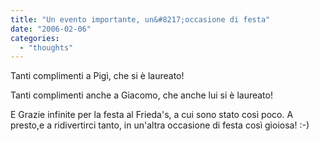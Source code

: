 ```yaml
---
title: "Un evento importante, un&#8217;occasione di festa"
date: "2006-02-06"
categories: 
  - "thoughts"
---
```


Tanti complimenti a Pigì, che si è laureato!

Tanti complimenti anche a Giacomo, che anche lui si è laureato!

E Grazie infinite per la festa al Frieda's, a cui sono stato così poco. A presto,e a ridivertirci tanto, in un'altra occasione di festa così gioiosa! :-)
